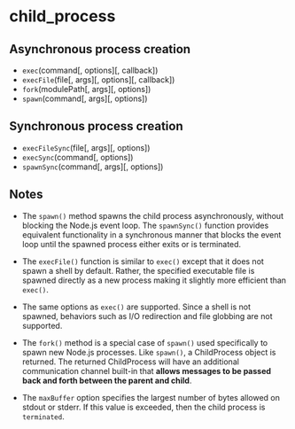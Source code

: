 # child_process

## Asynchronous process creation
  * `exec`(command[, options][, callback])
  * `execFile`(file[, args][, options][, callback])
  * `fork`(modulePath[, args][, options])
  * `spawn`(command[, args][, options])


## Synchronous process creation
  * `execFileSync`(file[, args][, options])
  * `execSync`(command[, options])
  * `spawnSync`(command[, args][, options])

## Notes

- The `spawn()` method spawns the child process asynchronously, without blocking the Node.js event loop. The `spawnSync()` function provides equivalent functionality in a synchronous manner that blocks the event loop until the spawned process either exits or is terminated.

- The `execFile()` function is similar to `exec()` except that it does not spawn a shell by default. Rather, the specified executable file is spawned directly as a new process making it slightly more efficient than `exec()`.

 - The same options as `exec()` are supported. Since a shell is not spawned, behaviors such as I/O redirection and file globbing are not supported.

 - The `fork()` method is a special case of `spawn()` used specifically to spawn new Node.js processes. Like `spawn()`, a ChildProcess object is returned. The returned ChildProcess will have an additional communication channel built-in that **allows messages to be passed back and forth between the parent and child**.

 - The `maxBuffer` option specifies the largest number of bytes allowed on stdout or stderr. If this value is exceeded, then the child process is `terminated`.
